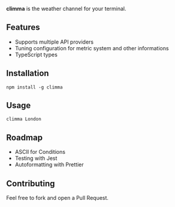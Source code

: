 
**climma** is the weather channel for your terminal.

## Features

- Supports multiple API providers
- Tuning configuration for metric system and other informations
- TypeScript types

## Installation

`npm install -g climma`

## Usage

`climma London`

## Roadmap

- ASCII for Conditions
- Testing with Jest
- Autoformatting with Prettier

## Contributing

Feel free to fork and open a Pull Request.
